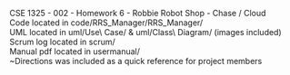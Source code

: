 CSE 1325 - 002 - Homework 6 - Robbie Robot Shop - Chase / Cloud  <br />
Code located in code/RRS_Manager/RRS_Manager/ <br />
UML located in uml/Use\ Case/ & uml/Class\ Diagram/ (images included) <br />
Scrum log located in  scrum/<br />
Manual pdf located in usermanual/<br />
~Directions was included as a quick reference for project members <br />

